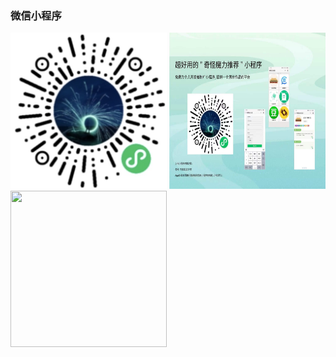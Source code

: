 ### 微信小程序 



<img src="/images/WX20230310-233342%402x.png" width = "250" height = "250"  />
<img src="/images/WechatIMG638.jpg" width = "250" height = "250"  /><br>
<img src="/images/" width = "250" height = "250"  /><br>
